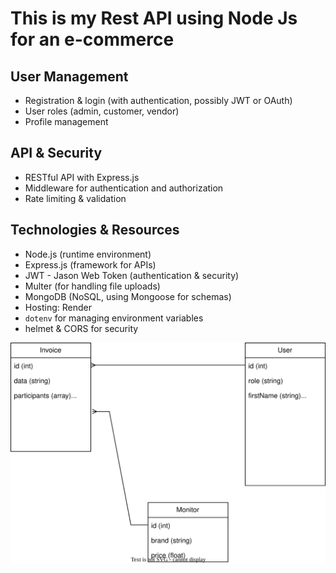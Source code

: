 # This is my Rest API using Node Js for an e-commerce

## User Management

- Registration & login (with authentication, possibly JWT or OAuth)
- User roles (admin, customer, vendor)
- Profile management

## API & Security

- RESTful API with Express.js
- Middleware for authentication and authorization
- Rate limiting & validation

## Technologies & Resources

- Node.js (runtime environment)
- Express.js (framework for APIs)
- JWT - Jason Web Token (authentication & security)
- Multer (for handling file uploads)
- MongoDB (NoSQL, using Mongoose for schemas)
- Hosting: Render
- `dotenv` for managing environment variables
- helmet & CORS for security

![UML Diagram](uml.svg)
